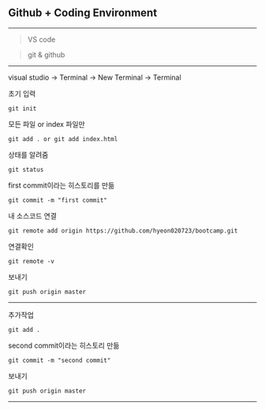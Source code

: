 ## Github + Coding Environment

---

> VS code

> git & github

---

visual studio -> Terminal -> New Terminal -> Terminal

초기 입력

<pre><code>git init</code></pre>

모든 파일 or index 파일만

<pre><code>git add . or git add index.html </code></pre>

상태를 알려줌

<pre><code>git status </code></pre>

first commit이라는 히스토리를 만듦

<pre><code>git commit -m "first commit"</code></pre>

내 소스코드 연결

<pre><code>git remote add origin https://github.com/hyeon020723/bootcamp.git</code></pre>

연결확인

<pre><code>git remote -v</code></pre>

보내기

<pre><code>git push origin master</code></pre>

---

추가작업

<pre><code>git add .</code></pre>

second commit이라는 히스토리 만듦

<pre><code>git commit -m "second commit"</code></pre>

보내기

<pre><code>git push origin master</code></pre>

---
